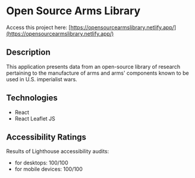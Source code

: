 # Open Source Arms Library

Access this project here: [https://opensourcearmslibrary.netlify.app/](https://opensourcearmslibrary.netlify.app/)

## Description

This application presents data from an open-source library of
research pertaining to the manufacture of arms and arms' components
known to be used in U.S. imperialist wars.

## Technologies

- React
- React Leaflet JS

## Accessibility Ratings

Results of Lighthouse accessibility audits:

- for desktops: 100/100
- for mobile devices: 100/100
